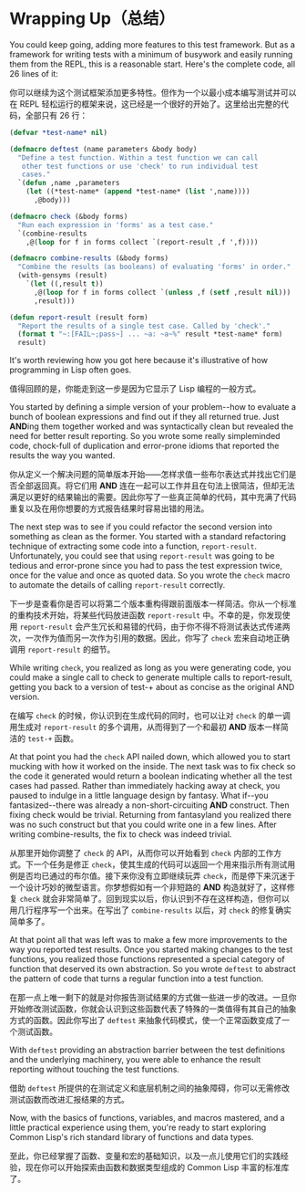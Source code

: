 # Wrapping Up（总结）

You could keep going, adding more features to this test framework. But
as a framework for writing tests with a minimum of busywork and easily
running them from the REPL, this is a reasonable start. Here's the
complete code, all 26 lines of it:

你可以继续为这个测试框架添加更多特性。但作为一个以最小成本编写测试并可以在
REPL 轻松运行的框架来说，这已经是一个很好的开始了。这里给出完整的代码，全部只有 26 行：

```lisp
(defvar *test-name* nil)

(defmacro deftest (name parameters &body body)
  "Define a test function. Within a test function we can call
   other test functions or use 'check' to run individual test
   cases."
  `(defun ,name ,parameters
    (let ((*test-name* (append *test-name* (list ',name))))
      ,@body)))

(defmacro check (&body forms)
  "Run each expression in 'forms' as a test case."
  `(combine-results
    ,@(loop for f in forms collect `(report-result ,f ',f))))

(defmacro combine-results (&body forms)
  "Combine the results (as booleans) of evaluating 'forms' in order."
  (with-gensyms (result)
    `(let ((,result t))
      ,@(loop for f in forms collect `(unless ,f (setf ,result nil)))
      ,result)))

(defun report-result (result form)
  "Report the results of a single test case. Called by 'check'."
  (format t "~:[FAIL~;pass~] ... ~a: ~a~%" result *test-name* form)
  result)
```

It's worth reviewing how you got here because it's illustrative of how
programming in Lisp often goes.

值得回顾的是，你能走到这一步是因为它显示了 Lisp 编程的一般方式。

You started by defining a simple version of your problem--how to
evaluate a bunch of boolean expressions and find out if they all
returned true. Just **AND**ing them together worked and was syntactically
clean but revealed the need for better result reporting. So you wrote
some really simpleminded code, chock-full of duplication and
error-prone idioms that reported the results the way you wanted.

你从定义一个解决问题的简单版本开始——怎样求值一些布尔表达式并找出它们是否全部返回真。将它们用
**AND** 连在一起可以工作并且在句法上很简洁，但却无法满足以更好的结果输出的需要。因此你写了一些真正简单的代码，其中充满了代码重复以及在用你想要的方式报告结果时容易出错的用法。

The next step was to see if you could refactor the second version into
something as clean as the former. You started with a standard
refactoring technique of extracting some code into a function,
`report-result`. Unfortunately, you could see that using `report-result`
was going to be tedious and error-prone since you had to pass the test
expression twice, once for the value and once as quoted data. So you
wrote the `check` macro to automate the details of calling `report-result`
correctly.

下一步是查看你是否可以将第二个版本重构得跟前面版本一样简洁。你从一个标准的重构技术开始，将某些代码放进函数
`report-result` 中。不幸的是，你发现使用 `report-result`
会产生冗长和易错的代码，由于你不得不将测试表达式传递两次，一次作为值而另一次作为引用的数据。因此，你写了
`check` 宏来自动地正确调用 `report-result` 的细节。

While writing `check`, you realized as long as you were generating code,
you could make a single call to check to generate multiple calls to
report-result, getting you back to a version of test-+ about as
concise as the original AND version.

在编写 `check` 的时候，你认识到在生成代码的同时，也可以让对
`check` 的单一调用生成对 `report-result`
的多个调用，从而得到了一个和最初 **AND** 版本一样简洁的 `test-+` 函数。

At that point you had the `check` API nailed down, which allowed you to
start mucking with how it worked on the inside. The next task was to
fix check so the code it generated would return a boolean indicating
whether all the test cases had passed. Rather than immediately hacking
away at check, you paused to indulge in a little language design by
fantasy. What if--you fantasized--there was already a
non-short-circuiting **AND** construct. Then fixing check would be
trivial. Returning from fantasyland you realized there was no such
construct but that you could write one in a few lines. After writing
combine-results, the fix to check was indeed trivial.

从那里开始你调整了 `check` 的 API，从而你可以开始看到 `check`
内部的工作方式。下一个任务是修正
`check`，使其生成的代码可以返回一个用来指示所有测试用例是否均已通过的布尔值。接下来你没有立即继续玩弄
`check`，而是停下来沉迷于一个设计巧妙的微型语言。你梦想假如有一个非短路的
**AND** 构造就好了，这样修复 `check`
就会非常简单了。回到现实以后，你认识到不存在这样构造，但你可以用几行程序写一个出来。在写出了
`combine-results` 以后，对 `check` 的修复确实简单多了。

At that point all that was left was to make a few more improvements to
the way you reported test results. Once you started making changes to
the test functions, you realized those functions represented a special
category of function that deserved its own abstraction. So you wrote
`deftest` to abstract the pattern of code that turns a regular function
into a test function.

在那一点上唯一剩下的就是对你报告测试结果的方式做一些进一步的改进。一旦你开始修改测试函数，你就会认识到这些函数代表了特殊的一类值得有其自己的抽象方式的函数。因此你写出了
`deftest` 来抽象代码模式，使一个正常函数变成了一个测试函数。

With `deftest` providing an abstraction barrier between the test
definitions and the underlying machinery, you were able to enhance the
result reporting without touching the test functions.

借助 `deftest`
所提供的在测试定义和底层机制之间的抽象障碍，你可以无需修改测试函数而改进汇报结果的方式。

Now, with the basics of functions, variables, and macros mastered, and
a little practical experience using them, you're ready to start
exploring Common Lisp's rich standard library of functions and data
types.

至此，你已经掌握了函数、变量和宏的基础知识，以及一点儿使用它们的实践经验，现在你可以开始探索由函数和数据类型组成的
Common Lisp 丰富的标准库了。
